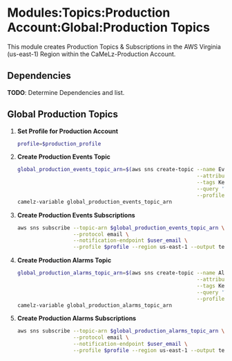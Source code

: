 # Modules:Topics:Production Account:Global:Production Topics

This module creates Production Topics & Subscriptions in the AWS Virginia (us-east-1) Region within the
CaMeLz-Production Account.


## Dependencies

**TODO**: Determine Dependencies and list.

## Global Production Topics

1. **Set Profile for Production Account**

    ```bash
    profile=$production_profile
    ```

1. **Create Production Events Topic**

    ```bash
    global_production_events_topic_arn=$(aws sns create-topic --name Events \
                                                              --attributes "DisplayName=CMLP Events" \
                                                              --tags Key=Name,Value=Production-Events-Topic Key=Company,Value=CaMeLz Key=Environment,Value=Production \
                                                              --query 'TopicArn' \
                                                              --profile $profile --region us-east-1 --output text)
    camelz-variable global_production_events_topic_arn
    ```

1. **Create Production Events Subscriptions**

    ```bash
    aws sns subscribe --topic-arn $global_production_events_topic_arn \
                      --protocol email \
                      --notification-endpoint $user_email \
                      --profile $profile --region us-east-1 --output text
    ```

1. **Create Production Alarms Topic**

    ```bash
    global_production_alarms_topic_arn=$(aws sns create-topic --name Alarms \
                                                              --attributes "DisplayName=CMLP Alarms" \
                                                              --tags Key=Name,Value=Production-Alarms-Topic Key=Company,Value=CaMeLz Key=Environment,Value=Production \
                                                              --query 'TopicArn' \
                                                              --profile $profile --region us-east-1 --output text)
    camelz-variable global_production_alarms_topic_arn
    ```

1. **Create Production Alarms Subscriptions**

    ```bash
    aws sns subscribe --topic-arn $global_production_alarms_topic_arn \
                      --protocol email \
                      --notification-endpoint $user_email \
                      --profile $profile --region us-east-1 --output text
    ```
